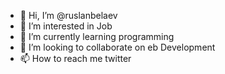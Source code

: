 - 👋 Hi, I’m @ruslanbelaev
- 👀 I’m interested in Job
- 🌱 I’m currently learning programming
- 💞️ I’m looking to collaborate on eb Development
- 📫 How to reach me twitter

<!---
ruslanbelaev/ruslanbelaev is a ✨ special ✨ repository because its `README.md` (this file) appears on your GitHub profile.
You can click the Preview link to take a look at your changes.
--->
